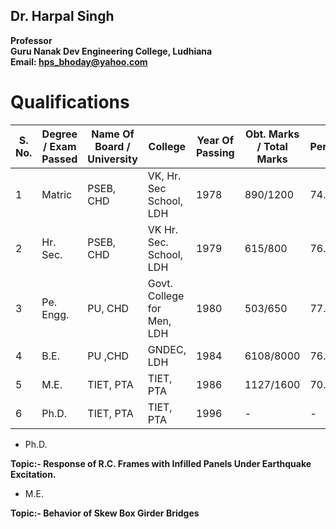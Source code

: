 ## Dr. Harpal Singh
**Professor**  
**Guru Nanak Dev Engineering College, Ludhiana**  
**Email: hps_bhoday@yahoo.com**

# Qualifications

| S. No. | Degree / Exam Passed | Name Of Board / University | College                    | Year Of Passing | Obt. Marks / Total Marks | Percentage | Subjects    |
| ------ | -------------------- | -------------------------- | -------------------------- | --------------- | ------------------------ | ---------- | ----------- |
| 1      | Matric               | PSEB, CHD                  | VK, Hr. Sec School, LDH    | 1978            | 890/1200                 | 74.17      | All         |
| 2      | Hr. Sec.             | PSEB, CHD                  | VK Hr. Sec. School, LDH    | 1979            | 615/800                  | 76.88      | Non-Medical |
| 3      | Pe. Engg.            | PU, CHD                    | Govt. College for Men, LDH | 1980            | 503/650                  | 77.38      | Non-Medical |
| 4      | B.E.                 | PU ,CHD                    | GNDEC, LDH                 | 1984            | 6108/8000                | 76.35      | Civil Engg. |
| 5      | M.E.                 | TIET, PTA                  | TIET, PTA                  | 1986            | 1127/1600                | 70.44      | Structures  |
| 6      | Ph.D.                | TIET, PTA                  | TIET, PTA                  | 1996            | -                        | -          | Structures  |

- Ph.D.

**Topic:- Response of R.C. Frames with Infilled Panels Under Earthquake Excitation.**

- M.E.   	

**Topic:- Behavior of Skew Box Girder Bridges**
 
